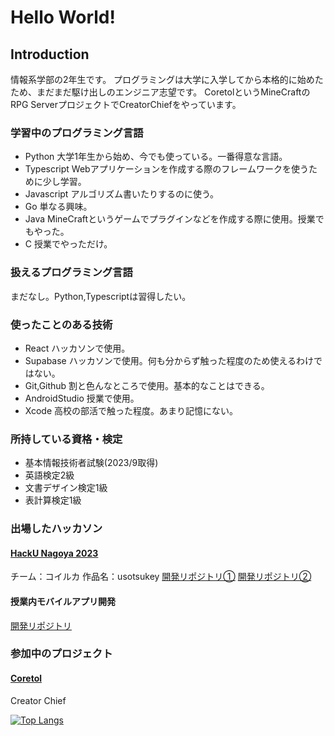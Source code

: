 # Hello World!

## Introduction
情報系学部の2年生です。
プログラミングは大学に入学してから本格的に始めたため、まだまだ駆け出しのエンジニア志望です。
CoretolというMineCraftのRPG ServerプロジェクトでCreatorChiefをやっています。

### 学習中のプログラミング言語
- Python 大学1年生から始め、今でも使っている。一番得意な言語。
- Typescript Webアプリケーションを作成する際のフレームワークを使うために少し学習。
- Javascript アルゴリズム書いたりするのに使う。
- Go 単なる興味。
- Java MineCraftというゲームでプラグインなどを作成する際に使用。授業でもやった。
- C 授業でやっただけ。
### 扱えるプログラミング言語
まだなし。Python,Typescriptは習得したい。
### 使ったことのある技術
- React
  ハッカソンで使用。
- Supabase
  ハッカソンで使用。何も分からず触った程度のため使えるわけではない。
- Git,Github
  割と色んなところで使用。基本的なことはできる。
- AndroidStudio
  授業で使用。
- Xcode
  高校の部活で触った程度。あまり記憶にない。
### 所持している資格・検定
- 基本情報技術者試験(2023/9取得)
- 英語検定2級
- 文書デザイン検定1級
- 表計算検定1級
### 出場したハッカソン
#### [HackU Nagoya 2023](https://hacku.yahoo.co.jp/hacku2023_nagoya/)
チーム：コイルカ
作品名：usotsukey
[開発リポジトリ①](https://github.com/calloc134/HACKU-2023-codespaces)
[開発リポジトリ②](https://github.com/neruneruna7/koiruka-judgejun-2023)
#### 授業内モバイルアプリ開発
[開発リポジトリ](https://github.com/haruto0707/TaskReview)
### 参加中のプロジェクト
#### [Coretol](https://matchatb.wixsite.com/coretol)
Creator Chief



[![Top Langs](https://github-readme-stats.vercel.app/api/top-langs/?username=haruto0707&layout=compact&theme=onedark)](https://github.com/anuraghazra/github-readme-stats)
